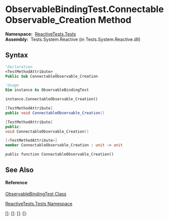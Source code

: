 # ObservableBindingTest.ConnectableObservable\_Creation Method

**Namespace:**  [ReactiveTests.Tests](ReactiveTests.Tests\ReactiveTests.Tests.md)  
**Assembly:**  Tests.System.Reactive (in Tests.System.Reactive.dll)

## Syntax

```vb
'Declaration
<TestMethodAttribute> _
Public Sub ConnectableObservable_Creation
```

```vb
'Usage
Dim instance As ObservableBindingTest

instance.ConnectableObservable_Creation()
```

```csharp
[TestMethodAttribute]
public void ConnectableObservable_Creation()
```

```c++
[TestMethodAttribute]
public:
void ConnectableObservable_Creation()
```

```fsharp
[<TestMethodAttribute>]
member ConnectableObservable_Creation : unit -> unit 
```

```jscript
public function ConnectableObservable_Creation()
```

## See Also

#### Reference

[ObservableBindingTest Class](ObservableBindingTest\ObservableBindingTest.md)

[ReactiveTests.Tests Namespace](ReactiveTests.Tests\ReactiveTests.Tests.md)

[]: 
[]: 
[]: 
[]: 